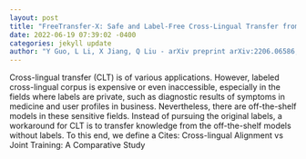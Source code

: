 ```yaml
--- 
layout: post 
title: "FreeTransfer-X: Safe and Label-Free Cross-Lingual Transfer from Off-the-Shelf Models" 
date: 2022-06-19 07:39:02 -0400 
categories: jekyll update 
author: "Y Guo, L Li, X Jiang, Q Liu - arXiv preprint arXiv:2206.06586, 2022" 
--- 
```

Cross-lingual transfer (CLT) is of various applications. However, labeled cross-lingual corpus is expensive or even inaccessible, especially in the fields where labels are private, such as diagnostic results of symptoms in medicine and user profiles in business. Nevertheless, there are off-the-shelf models in these sensitive fields. Instead of pursuing the original labels, a workaround for CLT is to transfer knowledge from the off-the-shelf models without labels. To this end, we define a Cites: Cross-lingual Alignment vs Joint Training: A Comparative Study